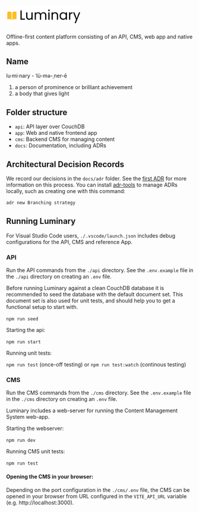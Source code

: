 <img src="https://github.com/bccsa/luminary/blob/main/logo.svg?raw=true" width="200" style="margin-bottom: 10px;">

Offline-first content platform consisting of an API, CMS, web app and native apps.

## Name

lu·​mi·​nary - ˈlü-mə-ˌner-ē

1. a person of prominence or brilliant achievement
2. a body that gives light

## Folder structure

- `api`: API layer over CouchDB
- `app`: Web and native frontend app
- `cms`: Backend CMS for managing content
- `docs`: Documentation, including ADRs

## Architectural Decision Records

We record our decisions in the `docs/adr` folder. See the [first ADR](./docs/adr/0001-record-architecture-decisions.md) for more information on this process. You can install [adr-tools](https://github.com/npryce/adr-tools) to manage ADRs locally, such as creating one with this command:

```sh
adr new Branching strategy
```

## Running Luminary

For Visual Studio Code users, `./.vscode/launch.json` includes debug configurations for the API, CMS and reference App.

### API

Run the API commands from the `./api` directory. See the `.env.example` file in the `./api` directory on creating an `.env` file.

Before running Luminary against a clean CouchDB database it is recommended to seed the database with the default document set. This document set is also used for unit tests, and should help you to get a functional setup to start with.

`npm run seed`

Starting the api:

`npm run start`

Running unit tests:

`npm run test` (once-off testing) or `npm run test:watch` (continous testing)

### CMS

Run the CMS commands from the `./cms` directory. See the `.env.example` file in the `./cms` directory on creating an `.env` file.

Luminary includes a web-server for running the Content Management System web-app.

Starting the webserver:

`npm run dev`

Running CMS unit tests:

`npm run test`

#### Opening the CMS in your browser:

Depending on the port configuration in the `./cms/.env` file, the CMS can be opened in your browser from URL configured in the `VITE_API_URL` variable (e.g. http://localhost:3000).
